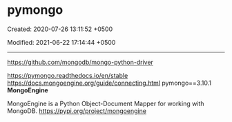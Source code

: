 # pymongo

Created: 2020-07-26 13:11:52 +0500

Modified: 2021-06-22 17:14:44 +0500

---

<https://github.com/mongodb/mongo-python-driver>

<https://pymongo.readthedocs.io/en/stable>
<https://docs.mongoengine.org/guide/connecting.html>
pymongo==3.10.1
**MongoEngine**

MongoEngine is a Python Object-Document Mapper for working with MongoDB.
<https://pypi.org/project/mongoengine>
